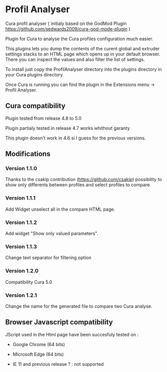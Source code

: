 # Profil Analyser
Cura profil analyser ( initialy based on the GodMod Plugin https://github.com/sedwards2009/cura-god-mode-plugin )

Plugin for Cura to analyse the Cura profiles configuration much easier.

This plugins lets you dump the contents of the curent global and extruder settings stacks to an HTML page which opens up in your default browser. There you can inspect the values and also filter the list of settings.

To install just copy the ProfilAnalyser directory into the plugins directory in your Cura plugins directory.

Once Cura is running you can find the plugin in the Extensions menu -> Profil Analyser.

## Cura compatibility

Plugin tested from release 4.8 to 5.0

Plugin partialy tested in release 4.7 works whithout garanty

This plugin doesn't work in 4.6 si I guess for the previous versions.

## Modifications

### Version 1.1.0

Thanks to the csakip contribution (https://github.com/csakip) possibility to show only differents between profiles and select profiles to compare.

### Version 1.1.1

Add Widget unselect all in the compare HTML page.

### Version 1.1.2

Add widget "Show only valued parameters".

### Version 1.1.3

Change text separator for filtering option

### Version 1.2.0

Compatibility Cura 5.0

### Version 1.2.1

Change the name for the generated file to compare two Cura analyse.

## Browser Javascript compatibility

JScript used in the Html page have been succesfuly tested on :
- Google Chrome  (64 bits)
- Microsoft Edge (64 bits)


- IE 11 and previous release ? : not supported
